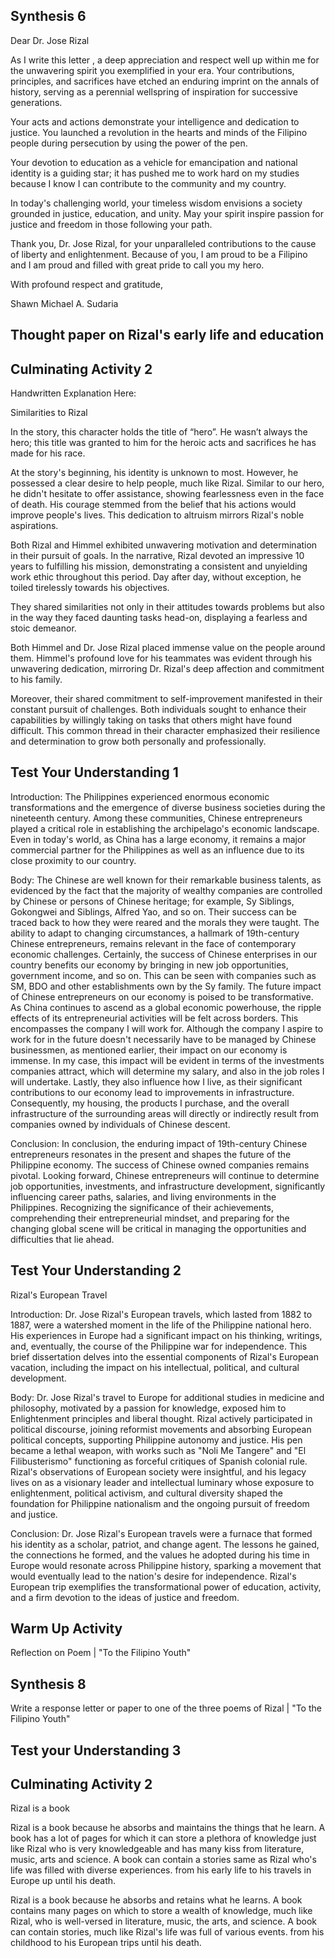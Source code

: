 ## Synthesis 6
Dear Dr. Jose Rizal 

As I write this letter , a deep appreciation and respect well up within me for the unwavering spirit you exemplified in your era. Your contributions, principles, and sacrifices have etched an enduring imprint on the annals of history, serving as a perennial wellspring of inspiration for successive generations.

Your acts and actions demonstrate your intelligence and dedication to justice. You launched a revolution in the hearts and minds of the Filipino people during persecution by using the power of the pen.

Your devotion to education as a vehicle for emancipation and national identity is a guiding star; it has pushed me to work hard on my studies because I know I can contribute to the community and my country. 

In today's challenging world, your timeless wisdom envisions a society grounded in justice, education, and unity. May your spirit inspire passion for justice and freedom in those following your path.

Thank you, Dr. Jose Rizal, for your unparalleled contributions to the cause of liberty and enlightenment. Because of you, I am proud to be a Filipino and I am proud and filled with great pride to call you my hero. 

With profound respect and gratitude,

Shawn Michael A. Sudaria


## Thought paper on Rizal's early life and education

## Culminating Activity 2
Handwritten Explanation Here:

Similarities to Rizal

In the story, this character holds the title of “hero”. He wasn’t always the hero; this title was granted to him for the heroic acts and sacrifices he has made for his race.

At the story's beginning, his identity is unknown to most. However, he possessed a clear desire to help people, much like Rizal. Similar to our hero, he didn't hesitate to offer assistance, showing fearlessness even in the face of death. His courage stemmed from the belief that his actions would improve people's lives. This dedication to altruism mirrors Rizal's noble aspirations.

Both Rizal and Himmel exhibited unwavering motivation and determination in their pursuit of goals. In the narrative, Rizal devoted an impressive 10 years to fulfilling his mission, demonstrating a consistent and unyielding work ethic throughout this period. Day after day, without exception, he toiled tirelessly towards his objectives.

They shared similarities not only in their attitudes towards problems but also in the way they faced daunting tasks head-on, displaying a fearless and stoic demeanor.

Both Himmel and Dr. Jose Rizal placed immense value on the people around them. Himmel's profound love for his teammates was evident through his unwavering dedication, mirroring Dr. Rizal's deep affection and commitment to his family.

Moreover, their shared commitment to self-improvement manifested in their constant pursuit of challenges. Both individuals sought to enhance their capabilities by willingly taking on tasks that others might have found difficult. This common thread in their character emphasized their resilience and determination to grow both personally and professionally.


## Test Your Understanding 1
Introduction: 
	The Philippines experienced enormous economic transformations and the emergence of diverse business societies during the nineteenth century. Among these communities, Chinese entrepreneurs played a critical role in establishing the archipelago's economic landscape. Even in today's world, as China has a large economy, it remains a major commercial partner for the Philippines as well as an influence due to its close proximity to our country. 

Body: 
	The Chinese are well known for their remarkable business talents, as evidenced by the fact that the majority of wealthy companies are controlled by Chinese or persons of Chinese heritage; for example, Sy Siblings, Gokongwei and Siblings, Alfred Yao, and so on. Their success can be traced back to how they were reared and the morals they were taught. The ability to adapt to changing circumstances, a hallmark of 19th-century Chinese entrepreneurs, remains relevant in the face of contemporary economic challenges. Certainly, the success of Chinese enterprises in our country benefits our economy by bringing in new job opportunities, government income, and so on. This can be seen with companies such as SM, BDO and other establishments own by the Sy family. 
	The future impact of Chinese entrepreneurs on our economy is poised to be transformative. As China continues to ascend as a global economic powerhouse, the ripple effects of its entrepreneurial activities will be felt across borders. This encompasses the company I will work for. Although the company I aspire to work for in the future doesn't necessarily have to be managed by Chinese businessmen, as mentioned earlier, their impact on our economy is immense. In my case, this impact will be evident in terms of the investments companies attract, which will determine my salary, and also in the job roles I will undertake. Lastly, they also influence how I live, as their significant contributions to our economy lead to improvements in infrastructure. Consequently, my housing, the products I purchase, and the overall infrastructure of the surrounding areas will directly or indirectly result from companies owned by individuals of Chinese descent.

Conclusion:
	In conclusion, the enduring impact of 19th-century Chinese entrepreneurs resonates in the present and shapes the future of the Philippine economy. The success of Chinese owned companies remains pivotal. Looking forward, Chinese entrepreneurs will continue to determine job opportunities, investments, and infrastructure development, significantly influencing career paths, salaries, and living environments in the Philippines. Recognizing the significance of their achievements, comprehending their entrepreneurial mindset, and preparing for the changing global scene will be critical in managing the opportunities and difficulties that lie ahead.


## Test Your Understanding 2
Rizal's European Travel

Introduction:
	Dr. Jose Rizal's European travels, which lasted from 1882 to 1887, were a watershed moment in the life of the Philippine national hero. His experiences in Europe had a significant impact on his thinking, writings, and, eventually, the course of the Philippine war for independence. This brief dissertation delves into the essential components of Rizal's European vacation, including the impact on his intellectual, political, and cultural development.
	
Body: 
	Dr. Jose Rizal's travel to Europe for additional studies in medicine and philosophy, motivated by a passion for knowledge, exposed him to Enlightenment principles and liberal thought. Rizal actively participated in political discourse, joining reformist movements and absorbing European political concepts, supporting Philippine autonomy and justice. His pen became a lethal weapon, with works such as "Noli Me Tangere" and "El Filibusterismo" functioning as forceful critiques of Spanish colonial rule. Rizal's observations of European society were insightful, and his legacy lives on as a visionary leader and intellectual luminary whose exposure to enlightenment, political activism, and cultural diversity shaped the foundation for Philippine nationalism and the ongoing pursuit of freedom and justice.

Conclusion:
	Dr. Jose Rizal's European travels were a furnace that formed his identity as a scholar, patriot, and change agent. The lessons he gained, the connections he formed, and the values he adopted during his time in Europe would resonate across Philippine history, sparking a movement that would eventually lead to the nation's desire for independence. Rizal's European trip exemplifies the transformational power of education, activity, and a firm devotion to the ideas of justice and freedom.
## Warm Up Activity
Reflection on Poem |  "To the Filipino Youth"




## Synthesis 8
Write a response letter or paper to one of the three poems of Rizal | "To the Filipino Youth"



## Test your Understanding 3


## Culminating Activity 2
Rizal is a book

Rizal is a book because he absorbs and maintains the things that he learn. A book has a lot of pages for which it can store a plethora of knowledge just like Rizal who is very knowledgeable and has many kiss from literature, music, arts and science. A book can contain a stories same as Rizal who's life was filled with diverse experiences. from his early life to his travels in Europe up until his death. 


Rizal is a book because he absorbs and retains what he learns. A book contains many pages on which to store a wealth of knowledge, much like Rizal, who is well-versed in literature, music, the arts, and science. A book can contain stories, much like Rizal's life was full of various events. from his childhood to his European trips until his death. 